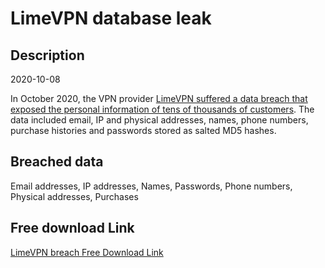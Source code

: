 # LimeVPN database leak

## Description

2020-10-08

In October 2020, the VPN provider <a href="https://threatpost.com/hacked-data-limevpn-dark-web/167492/" target="_blank" rel="noopener">LimeVPN suffered a data breach that exposed the personal information of tens of thousands of customers</a>. The data included email, IP and physical addresses, names, phone numbers, purchase histories and passwords stored as salted MD5 hashes.

## Breached data

Email addresses, IP addresses, Names, Passwords, Phone numbers, Physical addresses, Purchases

## Free download Link

[LimeVPN breach Free Download Link](https://tinyurl.com/2b2k277t)